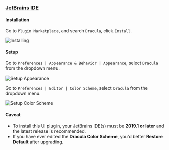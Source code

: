 ### [JetBrains IDE](https://www.jetbrains.com/)

#### Installation

Go to `Plugin Marketplace`, and search `Dracula`, click `Install`.

![Installing](https://raw.githubusercontent.com/dracula/jetbrains/master/docs/screenshots/dracula-plugin-install.png)

#### Setup

Go to `Preferences | Appearance & Behavior | Appearance`, select `Dracula` from the dropdown menu.

![Setup Appearance](https://raw.githubusercontent.com/dracula/jetbrains/master/docs/screenshots/dracula-setup-appearance.png)

Go to `Preferences | Editor | Color Scheme`, select `Dracula` from the dropdown menu.

![Setup Color Scheme](https://raw.githubusercontent.com/dracula/jetbrains/master/docs/screenshots/dracula-setup-scheme.png)

#### Caveat

- To install this UI plugin, your JetBrains IDE(s) must be **2019.1 or later** and the latest release is recommended.
- If you have ever edited the **Dracula Color Scheme**, you'd better **Restore Default** after upgrading.